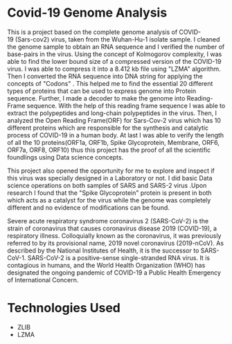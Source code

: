 # Covid-19 Genome Analysis
This is a project based on the complete genome analysis of COVID-19 (Sars-cov2) virus, taken from the Wuhan-Hu-1 isolate sample. I cleaned the genome sample to obtain an RNA sequence and I verified the number of base-pairs in the virus. Using the concept of Kolmogorov complexity, I was able to find the lower bound size of a compressed version of the COVID-19 virus. I was able to compress it into a 8.412 kb file using "LZMA" algorithm. Then I converted the RNA sequence into DNA string for applying the concepts of "Codons" . This helped me to find the essential 20 different types of proteins that can be used to express genome into Protein sequence. Further, I made a decoder to make the genome into Reading-Frame sequence. With the help of this reading frame sequence I was able to extract the polypeptides and long-chain polypeptides in the virus. Then, I analyzed the Open Reading Frame(ORF) for Sars-Cov-2 virus which has 10 different proteins which are responsible for the synthesis and catalytic process of COVID-19 in a human body. At last I was able to verify the length of all the 10 proteins(ORF1a, ORF1b, Spike Glycoprotein, Membrane, ORF6, ORF7a, ORF8, ORF10) thus this project has the proof of all the scientific foundlings using Data science concepts. 

This project also opened the opportunity for me to explore and inspect if this virus was specially designed in a Laboratory or not. I did basic Data science operations on both samples of SARS and SARS-2 virus .Upon research I found that the "Spike Glycoprotein" protein is present in both which acts as a catalyst for the virus while the genome was completely different and no evidence of modifications can be found.

Severe acute respiratory syndrome coronavirus 2 (SARS-CoV-2) is the strain of coronavirus that causes coronavirus disease 2019 (COVID-19), a respiratory illness. Colloquially known as the coronavirus, it was previously referred to by its provisional name, 2019 novel coronavirus (2019-nCoV). As described by the National Institutes of Health, it is the successor to SARS-CoV-1. SARS-CoV-2 is a positive-sense single-stranded RNA virus. It is contagious in humans, and the World Health Organization (WHO) has designated the ongoing pandemic of COVID-19 a Public Health Emergency of International Concern.

# Technologies Used
* ZLIB 
* LZMA

